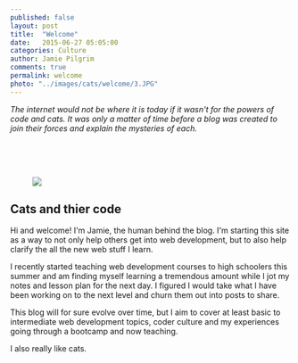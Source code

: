 ```yaml
---
published: false
layout: post
title:  "Welcome"
date:   2015-06-27 05:05:00
categories: Culture
author: Jamie Pilgrim
comments: true
permalink: welcome
photo: "../images/cats/welcome/3.JPG"
---
```


<p><em> The internet would not be where it is today if it wasn't for the powers of code and cats. It was only a matter of time before a blog was created to join their forces and explain the mysteries of each.</em></p>



<br><br><br>
<figure>
  <img src="../images/gifs/hellothere.gif">
</figure>
<h2> Cats and thier code </h2>

<p> Hi and welcome! I'm Jamie, the human behind the blog. I'm starting this site as a way to not only help others get into web development, but to also help clarify the all the new web stuff I learn. </p>

<p>I recently started teaching web development courses to high schoolers this summer and am finding myself learning a tremendous amount while I jot my notes and lesson plan for the next day. I figured I would take what I have been working on to the next level and churn them out into posts to share.</p>

<p>This blog will for sure evolve over time, but I aim to cover at least basic to intermediate web development topics, coder culture and my experiences going through a bootcamp and now teaching. </p>

<p> I also really like cats. </p>

<br><br><br>
<!-- <blockquote>“If you want to learn something, read about it. If you want to understand something, write about it. If you want to master something, teach it.”
– Yogi Bhajan</blockquote> -->

<p></p>
